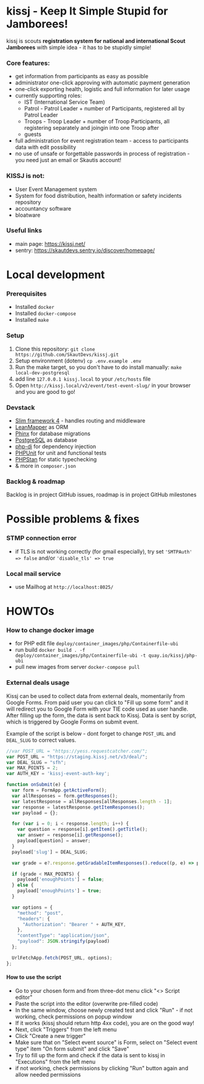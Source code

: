 # kissj - Keep It Simple Stupid for Jamborees!

kissj is scouts **registration system for national and international Scout Jamborees** with simple idea - it has to be stupidly simple!

### Core features: 

- get information from participants as easy as possible
- administrator one-click approving with automatic payment generation
- one-click exporting health, logistic and full information for later usage
- currently supporting roles: 
   - IST (International Service Team)
   - Patrol - Patrol Leader + number of Participants, registered all by Patrol Leader
   - Troops - Troop Leader + number of Troop Participants, all registering separately and joingin into one Troop after
   - guests
- full administration for event registration team - access to participants data with edit possibility
- no use of unsafe or forgettable passwords in process of registration - you need just an email or Skautis account!


### KISSJ is not: 

- User Event Management system
- System for food distribution, health information or safety incidents repository
- accountancy software
- bloatware

### Useful links

 - main page: https://kissj.net/
 - sentry: https://skautdevs.sentry.io/discover/homepage/


# Local development

### Prerequisites

- Installed `docker`
- Installed `docker-compose`
- Installed `make`

### Setup

1. Clone this repository: `git clone https://github.com/SkautDevs/kissj.git`
2. Setup environment (dotenv) `cp .env.example .env`
3. Run the make target, so you don't have to do install manually: `make local-dev-postgresql`
4. add line `127.0.0.1 kissj.local` to your `/etc/hosts` file
5. Open `http://kissj.local/v2/event/test-event-slug/` in your browser and you are good to go!

### Devstack

- [Slim framework 4](https://www.slimframework.com/) - handles routing and middleware
- [LeanMapper](http://leanmapper.com/) as ORM
- [Phinx](https://phpunit.de/) for database migrations
- [PostgreSQL](https://www.postgresql.org/) as database
- [php-di](https://php-di.org/) for dependency injection
- [PHPUnit](https://phpunit.de/) for unit and functional tests
- [PHPStan](https://phpstan.org/) for static typechecking
- & more in `composer.json`

### Backlog & roadmap

Backlog is in project GitHub issues, roadmap is in project GitHub milestones


# Possible problems & fixes

### STMP connection error

 - if TLS is not working correctly (for gmail especially), try set `'SMTPAuth' => false` and/or `'disable_tls' => true`

### Local mail service

 - use Mailhog at `http://localhost:8025/`


# HOWTOs

### How to change docker image

 - for PHP edit file `deploy/container_images/php/Containerfile-ubi`
 - run build `docker build . -f deploy/container_images/php/Containerfile-ubi -t quay.io/kissj/php-ubi`
 - pull new images from server `docker-compose pull`

### External deals usage

Kissj can be used to collect data from external deals, momentarily from Google Forms.
From paid user you can click to "Fill up some form" and it will redirect you to Google Form with your TIE code used as user handle.
After filling up the form, the data is sent back to Kissj.
Data is sent by script, which is triggered by Google Forms on submit event.

Example of the script is below - dont forget to change `POST_URL` and `DEAL_SLUG` to correct values.

```js
//var POST_URL = "https://yess.requestcatcher.com/";
var POST_URL = "https://staging.kissj.net/v3/deal/";
var DEAL_SLUG = "sfh";
var MAX_POINTS = 2;
var AUTH_KEY = 'kissj-event-auth-key';

function onSubmit(e) {
  var form = FormApp.getActiveForm();
  var allResponses = form.getResponses();
  var latestResponse = allResponses[allResponses.length - 1];
  var response = latestResponse.getItemResponses();
  var payload = {};

  for (var i = 0; i < response.length; i++) {
    var question = response[i].getItem().getTitle();
    var answer = response[i].getResponse();
    payload[question] = answer;
  }
  payload['slug'] = DEAL_SLUG;

  var grade = e?.response.getGradableItemResponses().reduce((p, e) => p += e.getScore(), 0);

  if (grade < MAX_POINTS) {
    payload['enoughPoints'] = false;
  } else {
    payload['enoughPoints'] = true;
  }

  var options = {
    "method": "post",
    "headers": {
      "Authorization": "Bearer " + AUTH_KEY,
    },
    "contentType": "application/json",
    "payload": JSON.stringify(payload)
  };

  UrlFetchApp.fetch(POST_URL, options);
};
```

#### How to use the script

 - Go to your chosen form and from three-dot menu click "<> Script editor"
 - Paste the script into the editor (overwrite pre-filled code)
 - In the same window, choose newly created test and click "Run" - if not working, check permissions on popup window
 - If it works (kissj should return http 4xx code), you are on the good way!
 - Next, click "Triggers" from the left menu
 - Click "Create a new trigger"
 - Make sure that on "Select event source" is Form, select on "Select event type" item "On form submit" and click "Save"
 - Try to fill up the form and check if the data is sent to kissj in "Executions" from the left menu
 - if not working, check permissions by clicking "Run" button again and allow needed permissions
